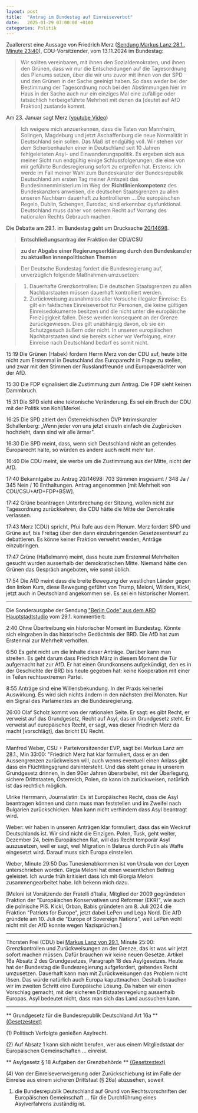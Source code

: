 ```yaml
---
layout: post
title:  "Antrag im Bundestag auf Einreiseverbot"
date:   2025-01-29 07:00:00 +0100
categories: Politik
---
```


Zuallererst eine Aussage von Friedrich Merz ([Sendung Markus Lanz 28.1., Minute 23:40](https://www.zdf.de/gesellschaft/markus-lanz/markus-lanz-vom-28-januar-2025-100.html)), CDU-Vorsitzender, vom 13.11.2024 im Bundestag:

> Wir sollten vereinbaren, mit ihnen den Sozialdemokraten, und ihnen den Grünen, dass wir nur die Entscheidungen auf die Tagesordnung des Plenums setzen, über die wir uns zuvor mit ihnen von der SPD und den Grünen in der Sache geeinigt haben. So dass weder bei der Bestimmung der Tagesordnung noch bei den Abstimmungen hier im Haus in der Sache auch nur ein einziges Mal eine zufällige oder tatsächlich herbeigeführte Mehrheit mit denen da [deutet auf AfD Fraktion] zustande kommt.

Am 23. Januar sagt Merz ([youtube Video](https://www.youtube.com/watch?v=RdM62KpiLWU))
> Ich weigere mich anzuerkennen, dass die Taten von Mannheim, Solingen, Magdeburg und jetzt Aschaffenburg die neue Normalität in Deutschland sein sollen. Das Maß ist endgültig voll. Wir stehen vor dem Scherbenhaufen einer in Deutschland seit 10 Jahren fehlgeleiteten Asyl- und Einwanderungspolitik. Es ergeben sich aus meiner Sicht nun endgültig einige Schlussfolgerungen, die eine von mir geführte Bundesregierung sofort zu ergreifen hat. Erstens: ich werde im Fall meiner Wahl zum Bundeskanzler der Bundesrepublik Deutschland am ersten Tag meiner Amtszeit das Bundesinnenministerium im Weg der **Richtlinienkompetenz** des Bundeskanzlers anweisen, die deutschen Staatsgrenzen zu allen unseren Nachbarn dauerhaft zu kontrollieren ... Die europäischen Regeln, Dublin, Schengen, Eurodac, sind erkennbar dysfunktional. Deutschland muss daher von seinem Recht auf Vorrang des nationalen Rechts Gebrauch machen.

Die Debatte am 29.1. im Bundestag geht um Drucksache [20/14698](https://dserver.bundestag.de/btd/20/146/2014698.pdf).

> **Entschließungsantrag der Fraktion der CDU/CSU**

> **zu der Abgabe einer Regierungserklärung durch den Bundeskanzler zu aktuellen innenpolitischen Themen**

> Der Deutsche Bundestag fordert die Bundesregierung auf, unverzüglich folgende Maßnahmen umzusetzen:

> 1. Dauerhafte Grenzkontrollen: Die deutschen Staatsgrenzen zu allen Nachbarstaaten müssen dauerhaft kontrolliert werden.
> 2. Zurückweisung ausnahmslos aller Versuche illegaler Einreise: Es gilt ein faktisches Einreiseverbot für Personen, die keine gültigen Einreisedokumente besitzen und die nicht unter die europäische Freizügigkeit fallen. Diese werden konsequent an der Grenze zurückgewiesen. Dies gilt unabhängig davon, ob sie ein Schutzgesuch äußern oder nicht. In unseren europäischen Nachbarstaaten sind sie bereits sicher vor Verfolgung, einer Einreise nach Deutschland bedarf es somit nicht.

15:19 Die Grünen (Habek) fordern Herrn Merz von der CDU auf, heute bitte nicht zum Erstenmal in Deutschland das Europarecht in Frage zu stellen, und zwar mit den Stimmen der Russlandfreunde und Europaverächter von der AfD.

15:30 Die FDP signalisiert die Zustimmung zum Antrag. Die FDP sieht keinen Dammbruch.

15:31 Die SPD sieht eine tektonische Veränderung. Es sei ein Bruch der CDU mit der Politik von Kohl/Merkel.

16:25 Die SPD zitiert den Österreichischen ÖVP Intrimskanzler Schallenberg: „Wenn jeder von uns jetzt einzeln einfach die Zugbrücken hochzieht, dann sind wir alle ärmer".

16:30 Die SPD meint, dass, wenn sich Deutschland nicht an geltendes Europarecht halte, so würden es andere auch nicht mehr tun.

16:40 Die CDU meint, sie werbe um die Zustimmung aus der Mitte, nicht der AfD.

17:40 Bekanntgabe zu Antrag 20/14698: 703 Stimmen insgesamt / 348 Ja / 345 Nein / 10 Enthaltungen. Antrag angenommen [mit Mehrheit von CDU/CSU+AfD+FDP+BSW].

17:42 Grüne beantragen Unterbrechung der Sitzung, wollen nicht zur Tagesordnung zurückkehren, die CDU hätte die Mitte der Demokratie verlassen.

17:43 Merz (CDU) spricht, Pfui Rufe aus dem Plenum. Merz fordert SPD und Grüne auf, bis Freitag über den dann einzubringenden Gesetzesentwurf zu debattieren. Es könne keiner Fraktion verwehrt werden, Anträge einzubringen.

17:47 Grüne (Haßelmann) meint, dass heute zum Erstenmal Mehrheiten gesucht wurden ausserhalb der demokratischen Mitte. Niemand hätte den Grünen das Gespräch angeboten, wie sonst üblich.

17:54 Die AfD meint dass die breite Bewegung der westlichen Länder gegen den linken Kurs, diese Bewegung geführt von Trump, Meloni, Wilders, Kickl, jetzt auch in Deutschland angekommen sei. Es sei ein historischer Moment.

---

Die Sonderausgabe der Sendung ["Berlin Code" aus dem ARD Hauptstadtstudio](https://www.ardaudiothek.de/episode/berlin-code-aus-dem-ard-hauptstadtstudio-mit-linda-zervakis/migration-tabubruch-und-die-folgen/ard/14127293/) vom 29.1. kommentiert:

2:40 Ohne Übertreibung ein historischer Moment im Bundestag. Könnte sich eingraben in das historische Gedächtnis der BRD. Die AfD hat zum Erstenmal zur Mehrheit verholfen.

6:50 Es geht nicht um die Inhalte dieser Anträge. Darüber kann man streiten. Es geht darum dass Friedrich März in diesem Moment die Tür aufgemacht hat zur AfD. Er hat einen Grundkonsens aufgekündigt, den es in der Geschichte der BRD bis heute gegeben hat: keine Kooperation mit einer in Teilen rechtsextremen Partei.

8:55 Anträge sind eine Willensbekundung. In der Praxis keinerlei Auswirkung. Es wird sich nichts ändern in den nächsten drei Monaten. Nur ein Signal des Parlamentes an die Bundesregierung.

26:00 Olaf Scholz kommt von der rationalen Seite. Er sagt: es gibt Recht, er verweist auf das Grundgesetz, Recht auf Asyl, das im Grundgesetz steht. Er verweist auf europäisches Recht, er sagt, was dieser Friedrich Merz da macht [vorschlägt], das bricht EU Recht.

---

Manfred Weber, CSU + Parteivorsitzender EVP, sagt bei Markus Lanz am 28.1., Min 33:00: "Friedrich Merz hat klar formuliert, dass er an den Aussengrenzen zurückweisen will, auch wenns eventuell einen Anlass gibt dass ein Flüchtlingsgrund dahintersteht. Und das steht genau in unserem Grundgesetz drinnen, in den 90er Jahren überarbeitet, mit der Überlegung, sichere Drittstaaten, Österreich, Polen, da kann ich zurückweisen, natürlich ist das rechtlich möglich.

Ulrike Herrmann, Journalistin: Es ist Europäisches Recht, dass die Asyl beantragen können und dann muss man feststellen und im Zweifel nach Bulgarien zurückschicken. Man kann nicht verhindern dass Asyl beantragt wird.

Weber: wir haben in unseren Anträgen klar formuliert, dass das ein Weckruf Deutschlands ist. Wir sind nicht die Einzigen. Polen, Tusk, geht weiter, Dezember 24, beim Europäischen Rat, will das Recht temporär Asyl auszusetzen, weil er sagt, weil Migration in Belarus durch Putin als Waffe eingesetzt wird. Darauf muss sich Europa einstellen.

Weber, Minute 29:50 Das Tunesienabkommen ist von Ursula von der Leyen unterschrieben worden. Girgia Meloni hat einen wesentlichen Beitrag geleistet. Ich wurde früh kritisiert dass ich mit Giorgia Meloni zusammengearbeitet habe. Ich bekenn mich dazu.

[Meloni ist Vorsitzende der Fratelli d’Italia, Mitglied der 2009 gegründeten Fraktion der "Europäischen Konservativen und Reformer (EKR)", wie auch die polnische PIS. Kickl, Orban, Babis gründeten am 8. Juli 2024 die Fraktion "Patriots for Europe", jetzt dabei LePen und Lega Nord. Die AfD gründete am 10. Juli die "Europe of Sovereign Nations", weil LePen wohl nicht mit der AfD konnte wegen Nazisprüchen.]

---

Thorsten Frei (CDU) bei [Markus Lanz von 29.1.](https://www.zdf.de/gesellschaft/markus-lanz/markus-lanz-vom-29-januar-2025-100.html) Minute 25:00: Grenzkontrollen und Zurückweisungen an der Grenze, das ist was wir jetzt sofort machen müssen. Dafür brauchen wir keine neuen Gesetze. Artikel 16a Absatz 2 des Grundgesetzes, Paragraph 18 des Asylgesetzes. Heute hat der Bundestag die Bundesregierung aufgefordert, geltendes Recht umzusetzen. Dauerhaft kann man mit Zurückweisungen das Problem nicht lösen. Das würde natürlich auch Europa kaputtmachen. Deshalb brauchen wir im zweiten Schritt eine Europäische Lösung. Da haben wir einen Vorschlag gemacht, mit der sicheren Drittstaatenregelung ausserhalb Europas. Asyl bedeutet nicht, dass man sich das Land aussuchen kann.

---

** Grundgesetz für die Bundesrepublik Deutschland Art 16a ** [(Gesetzestext)](https://www.gesetze-im-internet.de/gg/art_16a.html)

(1) Politisch Verfolgte genießen Asylrecht.

(2) Auf Absatz 1 kann sich nicht berufen, wer aus einem Mitgliedstaat der Europäischen Gemeinschaften ... einreist.

** Asylgesetz § 18 Aufgaben der Grenzbehörde ** [(Gesetzestext)](https://www.gesetze-im-internet.de/asylvfg_1992/BJNR111260992.html)

(4) Von der Einreiseverweigerung oder Zurückschiebung ist im Falle der Einreise aus einem sicheren Drittstaat (§ 26a) abzusehen, soweit
1. die Bundesrepublik Deutschland auf Grund von Rechtsvorschriften der Europäischen Gemeinschaft ... für die Durchführung eines Asylverfahrens zuständig ist.
